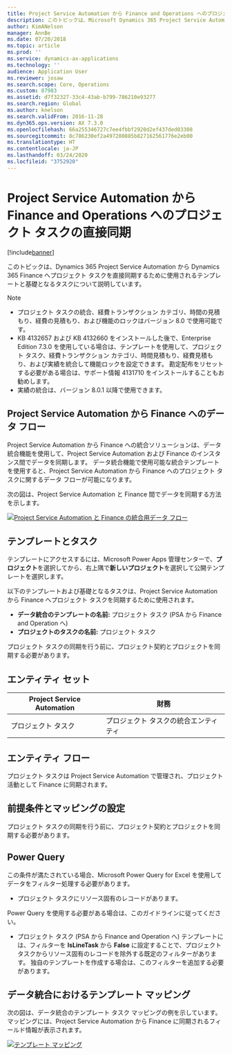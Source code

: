 ```yaml
---
title: Project Service Automation から Finance and Operations へのプロジェクト タスクの直接同期
description: このトピックは、Microsoft Dynamics 365 Project Service Automation から Dynamics 365 Finance へプロジェクト タスクを直接同期するために使用されるテンプレートと基礎となるタスクについて説明しています。
author: KimANelson
manager: AnnBe
ms.date: 07/20/2018
ms.topic: article
ms.prod: ''
ms.service: dynamics-ax-applications
ms.technology: ''
audience: Application User
ms.reviewer: josaw
ms.search.scope: Core, Operations
ms.custom: 87983
ms.assetid: d7f32327-33c4-43ab-b799-786210e93277
ms.search.region: Global
ms.author: knelson
ms.search.validFrom: 2016-11-28
ms.dyn365.ops.version: AX 7.3.0
ms.openlocfilehash: 66a255346727c7ee4fbbf2920d2ef437ded03308
ms.sourcegitcommit: 8c786230ef2a497280885b827162561776e2eb00
ms.translationtype: HT
ms.contentlocale: ja-JP
ms.lasthandoff: 03/24/2020
ms.locfileid: "3752920"
---
```

# <a name="synchronize-project-tasks-directly-from-project-service-automation-to-finance-and-operations"></a>Project Service Automation から Finance and Operations へのプロジェクト タスクの直接同期

[!include[banner](../includes/banner.md)]

このトピックは、Dynamics 365 Project Service Automation から Dynamics 365 Finance へプロジェクト タスクを直接同期するために使用されるテンプレートと基礎となるタスクについて説明しています。

> [!NOTE]
> - プロジェクト タスクの統合、経費トランザクション カテゴリ、時間の見積もり、経費の見積もり、および機能のロックはバージョン 8.0 で使用可能です。
> - KB 4132657 および KB 4132660 をインストールした後で、Enterprise Edition 7.3.0 を使用している場合は、テンプレートを使用して、プロジェクト タスク、経費トランザクション カテゴリ、時間見積もり、経費見積もり、および実績を統合して機能ロックを設定できます。 勘定配布をリセットする必要がある場合は、サポート情報 4131710 をインストールすることもお勧めします。
> - 実績の統合は、バージョン 8.0.1 以降で使用できます。

## <a name="data-flow-for-project-service-automation-to-finance"></a>Project Service Automation から Finance へのデータ フロー

Project Service Automation から Finance への統合ソリューションは、データ統合機能を使用して、Project Service Automation および Finance のインスタンス間でデータを同期します。 データ統合機能で使用可能な統合テンプレートを使用すると、Project Service Automation から Finance へのプロジェクト タスクに関するデータ フローが可能になります。

次の図は、Project Service Automation と Finance 間でデータを同期する方法を示します。

[![Project Service Automation と Finance の統合用データ フロー](./media/ProjectTasksFlow.png)](./media/ProjectTasksFlow.png)

## <a name="template-and-task"></a>テンプレートとタスク

テンプレートにアクセスするには、Microsoft Power Apps 管理センターで、**プロジェクト**を選択してから、右上隅で**新しいプロジェクト**を選択して公開テンプレートを選択します。

以下のテンプレートおよび基礎となるタスクは、Project Service Automation から Finance へプロジェクト タスクを同期するために使用されます。

- **データ統合のテンプレートの名前:** プロジェクト タスク (PSA から Finance and Operation へ)
- **プロジェクトのタスクの名前:** プロジェクト タスク

プロジェクト タスクの同期を行う前に、プロジェクト契約とプロジェクトを同期する必要があります。

## <a name="entity-set"></a>エンティティ セット

| Project Service Automation | 財務                             |
|----------------------------|-------------------------------------|
| プロジェクト タスク              | プロジェクト タスクの統合エンティティ |

## <a name="entity-flow"></a>エンティティ フロー

プロジェクト タスクは Project Service Automation で管理され、プロジェクト活動として Finance に同期されます。

## <a name="prerequisites-and-mapping-setup"></a>前提条件とマッピングの設定

プロジェクト タスクの同期を行う前に、プロジェクト契約とプロジェクトを同期する必要があります。

## <a name="power-query"></a>Power Query

この条件が満たされている場合、Microsoft Power Query for Excel を使用してデータをフィルター処理する必要があります。

- プロジェクト タスクにリソース固有のレコードがあります。

Power Query を使用する必要がある場合は、このガイドラインに従ってください。

- プロジェクト タスク (PSA から Finance and Operation へ) テンプレートには、フィルターを **IsLineTask** から **False** に設定することで、プロジェクト タスクからリソース固有のレコードを除外する既定のフィルターがあります。 独自のテンプレートを作成する場合は、このフィルターを追加する必要があります。

## <a name="template-mapping-in-data-integration"></a>データ統合におけるテンプレート マッピング

次の図は、データ統合のテンプレート タスク マッピングの例を示しています。 マッピングには、Project Service Automation から Finance に同期されるフィールド情報が表示されます。

[![テンプレート マッピング](./media/ProjectTasksMapping.png)](./media/ProjectTasksMapping.png)
